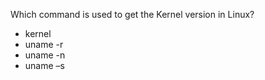 Which command is used to get the Kernel version in Linux?

*	kernel
*	uname -r
*	uname -n
*	uname –s
